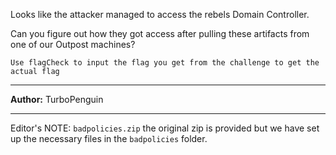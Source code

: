 Looks like the attacker managed to access the rebels Domain Controller.

Can you figure out how they got access after pulling these artifacts from one of our Outpost machines?

``Use flagCheck to input the flag you get from the challenge to get the actual flag``

---
**Author:** TurboPenguin

---
Editor's NOTE: `badpolicies.zip` the original zip is provided but we have set up the necessary files in the `badpolicies` folder.